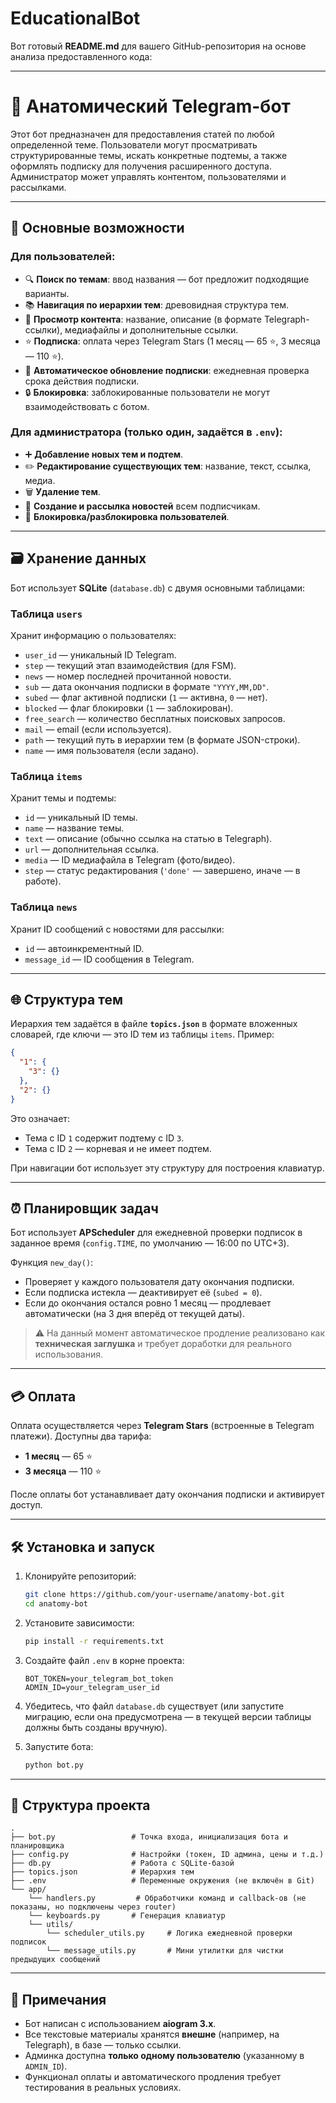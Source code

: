 ﻿# EducationalBot

Вот готовый **README.md** для вашего GitHub-репозитория на основе анализа предоставленного кода:

---

# 🧠 Анатомический Telegram-бот

Этот бот предназначен для предоставления статей по любой определенной теме. Пользователи могут просматривать структурированные темы, искать конкретные подтемы, а также оформлять подписку для получения расширенного доступа. Администратор может управлять контентом, пользователями и рассылками.

---

## 📌 Основные возможности

### Для пользователей:
- 🔍 **Поиск по темам**: ввод названия — бот предложит подходящие варианты.
- 📚 **Навигация по иерархии тем**: древовидная структура тем.
- 💬 **Просмотр контента**: название, описание (в формате Telegraph-ссылки), медиафайлы и дополнительные ссылки.
- ⭐ **Подписка**: оплата через Telegram Stars (1 месяц — 65 ⭐️, 3 месяца — 110 ⭐️).
- 📅 **Автоматическое обновление подписки**: ежедневная проверка срока действия подписки.
- 🔒 **Блокировка**: заблокированные пользователи не могут взаимодействовать с ботом.

### Для администратора (только один, задаётся в `.env`):
- ➕ **Добавление новых тем и подтем**.
- ✏️ **Редактирование существующих тем**: название, текст, ссылка, медиа.
- 🗑️ **Удаление тем**.
- 📰 **Создание и рассылка новостей** всем подписчикам.
- 🚫 **Блокировка/разблокировка пользователей**.

---

## 🗃️ Хранение данных

Бот использует **SQLite** (`database.db`) с двумя основными таблицами:

### Таблица `users`
Хранит информацию о пользователях:
- `user_id` — уникальный ID Telegram.
- `step` — текущий этап взаимодействия (для FSM).
- `news` — номер последней прочитанной новости.
- `sub` — дата окончания подписки в формате `"YYYY,MM,DD"`.
- `subed` — флаг активной подписки (`1` — активна, `0` — нет).
- `blocked` — флаг блокировки (`1` — заблокирован).
- `free_search` — количество бесплатных поисковых запросов.
- `mail` — email (если используется).
- `path` — текущий путь в иерархии тем (в формате JSON-строки).
- `name` — имя пользователя (если задано).

### Таблица `items`
Хранит темы и подтемы:
- `id` — уникальный ID темы.
- `name` — название темы.
- `text` — описание (обычно ссылка на статью в Telegraph).
- `url` — дополнительная ссылка.
- `media` — ID медиафайла в Telegram (фото/видео).
- `step` — статус редактирования (`'done'` — завершено, иначе — в работе).

### Таблица `news`
Хранит ID сообщений с новостями для рассылки:
- `id` — автоинкрементный ID.
- `message_id` — ID сообщения в Telegram.

---

## 🌐 Структура тем

Иерархия тем задаётся в файле **`topics.json`** в формате вложенных словарей, где ключи — это ID тем из таблицы `items`. Пример:

```json
{
  "1": {
    "3": {}
  },
  "2": {}
}
```

Это означает:
- Тема с ID `1` содержит подтему с ID `3`.
- Тема с ID `2` — корневая и не имеет подтем.

При навигации бот использует эту структуру для построения клавиатур.

---

## ⏰ Планировщик задач

Бот использует **APScheduler** для ежедневной проверки подписок в заданное время (`config.TIME`, по умолчанию — 16:00 по UTC+3).

Функция `new_day()`:
- Проверяет у каждого пользователя дату окончания подписки.
- Если подписка истекла — деактивирует её (`subed = 0`).
- Если до окончания остался ровно 1 месяц — продлевает автоматически (на 3 дня вперёд от текущей даты).

> ⚠️ На данный момент автоматическое продление реализовано как **техническая заглушка** и требует доработки для реального использования.

---

## 💳 Оплата

Оплата осуществляется через **Telegram Stars** (встроенные в Telegram платежи). Доступны два тарифа:
- **1 месяц** — 65 ⭐️
- **3 месяца** — 110 ⭐️

После оплаты бот устанавливает дату окончания подписки и активирует доступ.

---

## 🛠️ Установка и запуск

1. Клонируйте репозиторий:
   ```bash
   git clone https://github.com/your-username/anatomy-bot.git
   cd anatomy-bot
   ```

2. Установите зависимости:
   ```bash
   pip install -r requirements.txt
   ```

3. Создайте файл `.env` в корне проекта:
   ```env
   BOT_TOKEN=your_telegram_bot_token
   ADMIN_ID=your_telegram_user_id
   ```

4. Убедитесь, что файл `database.db` существует (или запустите миграцию, если она предусмотрена — в текущей версии таблицы должны быть созданы вручную).

5. Запустите бота:
   ```bash
   python bot.py
   ```

---

## 📁 Структура проекта

```
.
├── bot.py                 # Точка входа, инициализация бота и планировщика
├── config.py              # Настройки (токен, ID админа, цены и т.д.)
├── db.py                  # Работа с SQLite-базой
├── topics.json            # Иерархия тем
├── .env                   # Переменные окружения (не включён в Git)
└── app/
    └── handlers.py         # Обработчики команд и callback-ов (не показаны, но подключены через router)
    └── keyboards.py       # Генерация клавиатур
    └── utils/
        └── scheduler_utils.py     # Логика ежедневной проверки подписок
        └── message_utils.py       # Мини утилитки для чистки предыдущих сообщений
```

---

## 📝 Примечания

- Бот написан с использованием **aiogram 3.x**.
- Все текстовые материалы хранятся **внешне** (например, на Telegraph), в базе — только ссылки.
- Админка доступна **только одному пользователю** (указанному в `ADMIN_ID`).
- Функционал оплаты и автоматического продления требует тестирования в реальных условиях.
